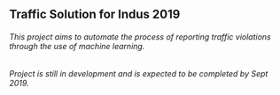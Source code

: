 ## Traffic Solution for Indus 2019
###### This project aims to automate the process of reporting traffic violations through the use of machine learning.
###### Project is still in development and is expected to be completed by Sept 2019.

